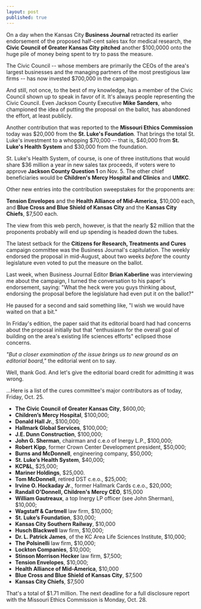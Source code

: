 ```yaml
---
layout: post
published: true
---
```


On a day when the Kansas City **Business Journal** retracted its earlier endorsement of the proposed half-cent sales tax for medical research, the **Civic Council of Greater Kansas City pitched** another $100,0000 onto the huge pile of money being spent to try to pass the measure. 

The Civic Council -- whose members are primarily the CEOs of the area's largest businesses and the managing partners of the most prestigious law firms -- has now invested $700,000 in the campaign.

And still, not once, to the best of my knowledge, has a member of the Civic Council shown up to speak in favor of it. It's always people representing the Civic Council. Even Jackson County Executive **Mike Sanders**, who championed the idea of putting the proposal on the ballot, has abandoned the effort, at least publicly.

Another contribution that was reported to the **Missouri Ethics Commission** today was $20,000 from the **St. Luke's Foundation**. That brings the total St. Luke's investment to a whopping $70,000 -- that is, $40,000 from **St. Luke's Health System** and $30,000 from the foundation.

St. Luke's Health System, of course, is one of three institutions that would share $36 million a year in new sales tax proceeds, if voters were to approve **Jackson County Question 1** on Nov. 5. The other chief beneficiaries would be **Children's Mercy Hospital and Clinics** and **UMKC**.

Other new entries into the contribution sweepstakes for the proponents are:

**Tension Envelopes** and the **Health Alliance of Mid-America**, $10,000 each, and **Blue Cross and Blue Shield of Kansas City** and the **Kansas City Chiefs**, $7,500 each. 
   
The view from this web perch, however, is that the nearly $2 million that the proponents probably will end up spending is headed down the tubes. 

The latest setback for the **Citizens for Research, Treatments and Cures** campaign committee was the Business Journal's capitulation. The weekly endorsed the proposal in mid-August, about two weeks _before_ the county legislature even voted to put the measure on the ballot.

Last week, when Business Journal Editor **Brian Kaberline** was interviewing me about the campaign, I turned the conversation to his paper's endorsement, saying: "What the heck were you guys thinking about, endorsing the proposal before the legislature had even put it on the ballot?"

He paused for a second and said something like, "I wish we would have waited on that a bit."

In Friday's edition, the paper said that its editorial board had had concerns about the proposal initially but that "enthusiasm for the overall goal of building on the area's existing life sciences efforts" eclipsed those concerns.

_"But a closer examination of the issue brings us to new ground as an editorial board,"_ the editorial went on to say.

Well, thank God. And let's give the editorial board credit for admitting it was wrong.

...Here is a list of the cures committee's major contributors as of today, Friday, Oct. 25. 


-  **The Civic Council of Greater Kansas City**, $600,00;
-  **Children’s Mercy Hospital**, $100,000;
-  **Donald Hall Jr.**, $100,000;
-  **Hallmark Global Services**, $100,000;
-  **J.E. Dunn Construction**, $100,000;
-  **John G. Sherman**, chairman and c.e.o of Inergy L.P., $100,000;
-  **Robert Kipp**, former Crown Center Development president, $50,000;
-  **Burns and McDonnell**, engineering company, $50,000;
-  **St. Luke’s Health System**, $40,000;
-  **KCP&L**, $25,000;
-  **Mariner Holdings**, $25,000.
-  **Tom McDonnell**, retired DST c.e.o., $25,000;
-  **Irvine O. Hockaday Jr**., former Hallmark Cards c.e.o., $20,000;
-  **Randall O'Donnell, Children's Mercy CEO**, $15,000 
-  **William Gautreaux**, a top Inergy LP officer (see John Sherman), $10,000;
-  **Wagstaff & Cartmell** law firm, $10,000;
-  **St. Luke’s Foundation**, $30,000;
-  **Kansas City Southern Railway**, $10,000  
-  **Husch Blackwell** law firm, $10,000;
-  **Dr. L. Patrick James**, of the KC Area Life Sciences Institute, $10,000;
-  **The Polsinelli** law firm, $10,000;
-  **Lockton Companies**, $10,000;
-  **Stinson Morrison Hecker** law firm, $7,500;
-  **Tension Envelopes**, $10,000;
-  **Health Alliance of Mid-America**, $10,000
-  **Blue Cross and Blue Shield of Kansas City**, $7,500
-  **Kansas City Chiefs**, $7,500

That's a total of $1.71 million. The next deadline for a full disclosure report with the Missouri Ethics Commission is Monday, Oct. 28. 
